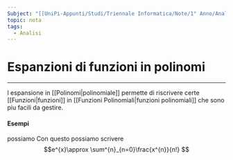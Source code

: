 ```yaml
---
Subject: "[[UniPi-Appunti/Studi/Triennale Informatica/Note/1° Anno/Analisi/Analisi]]"
topic: nota
tags:
  - Analisi
---
```

# Espanzioni di funzioni in polinomi
---
l espansione in [[Polinomi|polinomiale]] permette di riscrivere certe [[Funzioni|funzioni]] in [[Funzioni Polinomiali|funzioni polinomiali]] che sono piu facili da gestire.

#### Esempi
possiamo Con questo possiamo scrivere $$e^{x}\approx \sum^{n}_{n=0}\frac{x^{n}}{n!} $$
